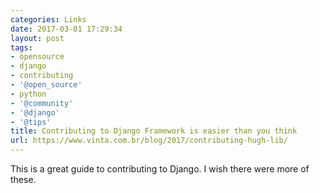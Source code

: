 ```yaml
---
categories: Links
date: 2017-03-01 17:29:34
layout: post
tags:
- opensource
- django
- contributing
- '@open_source'
- python
- '@community'
- '@django'
- '@tips'
title: Contributing to Django Framework is easier than you think
url: https://www.vinta.com.br/blog/2017/contributing-hugh-lib/
---
```


This is a great guide to contributing to Django. I wish there were more of these.